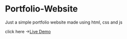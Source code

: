 # Portfolio-Website
Just a simple portfolio website made using html, css and js 

click here ->[Live Demo](https://portfolio-website-ansh.vercel.app/ "click here")

